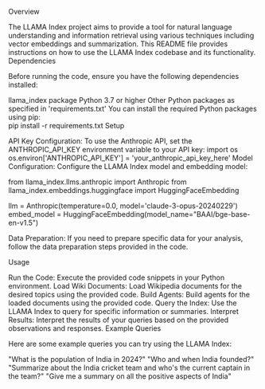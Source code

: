 Overview

The LLAMA Index project aims to provide a tool for natural language understanding and information retrieval using various techniques including vector embeddings and summarization. This README file provides instructions on how to use the LLAMA Index codebase and its functionality.
Dependencies

Before running the code, ensure you have the following dependencies installed:

llama_index package
Python 3.7 or higher
Other Python packages as specified in 'requirements.txt'
You can install the required Python packages using pip:  
pip install -r requirements.txt
Setup

API Key Configuration: To use the Anthropic API, set the ANTHROPIC_API_KEY environment variable to your API key:
import os
os.environ['ANTHROPIC_API_KEY'] = 'your_anthropic_api_key_here'
Model Configuration: Configure the LLAMA Index model and embedding model:

from llama_index.llms.anthropic import Anthropic
from llama_index.embeddings.huggingface import HuggingFaceEmbedding

llm = Anthropic(temperature=0.0, model='claude-3-opus-20240229')
embed_model = HuggingFaceEmbedding(model_name="BAAI/bge-base-en-v1.5")



Data Preparation: If you need to prepare specific data for your analysis, follow the data preparation steps provided in the code.

Usage

Run the Code: Execute the provided code snippets in your Python environment.
Load Wiki Documents: Load Wikipedia documents for the desired topics using the provided code.
Build Agents: Build agents for the loaded documents using the provided code.
Query the Index: Use the LLAMA Index to query for specific information or summaries.
Interpret Results: Interpret the results of your queries based on the provided observations and responses.
Example Queries

Here are some example queries you can try using the LLAMA Index:

"What is the population of India in 2024?"
"Who and when India founded?"
"Summarize about the India cricket team and who's the current captain in the team?"
"Give me a summary on all the positive aspects of India"
